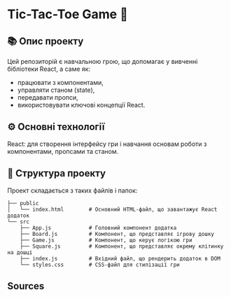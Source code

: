 # Tic-Tac-Toe Game 🎲

## 📚 Опис проекту

Цей репозиторій є навчальною грою, що допомагає у вивченні бібліотеки React, а саме як:
- працювати з компонентами,
- управляти станом (state),
- передавати пропси,
- використовувати ключові концепції React.

## ⚙️ Основні технології
React: для створення інтерфейсу гри і навчання основам роботи з компонентами, пропсами та станом.

## 📖 Структура проекту
Проект складається з таких файлів і папок:

```
├── public
│   └── index.html        # Основний HTML-файл, що завантажує React додаток
└── src
    ├── App.js            # Головний компонент додатка
    ├── Board.js          # Компонент, що представляє ігрову дошку
    ├── Game.js           # Компонент, що керує логікою гри
    ├── Square.js         # Компонент, що представляє окрему клітинку на дошці
    ├── index.js          # Вхідний файл, що рендерить додаток в DOM
    └── styles.css        # CSS-файл для стилізації гри
```

## Sources
